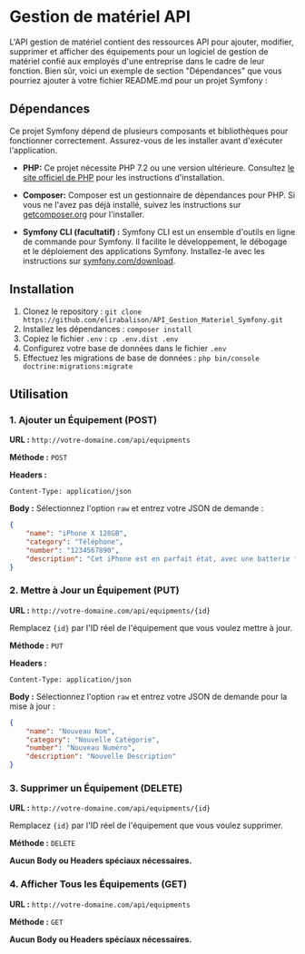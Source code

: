 # Gestion de matériel API 

L'API gestion de matériel contient des ressources API pour ajouter, modifier, supprimer et afficher des équipements pour un logiciel de gestion de matériel confié aux employés d'une entreprise dans le cadre de leur fonction.
Bien sûr, voici un exemple de section "Dépendances" que vous pourriez ajouter à votre fichier README.md pour un projet Symfony :

## Dépendances

Ce projet Symfony dépend de plusieurs composants et bibliothèques pour fonctionner correctement. Assurez-vous de les installer avant d'exécuter l'application.

- **PHP:** Ce projet nécessite PHP 7.2 ou une version ultérieure. Consultez [le site officiel de PHP](https://www.php.net/) pour les instructions d'installation.

- **Composer:** Composer est un gestionnaire de dépendances pour PHP. Si vous ne l'avez pas déjà installé, suivez les instructions sur [getcomposer.org](https://getcomposer.org/) pour l'installer.

- **Symfony CLI (facultatif) :** Symfony CLI est un ensemble d'outils en ligne de commande pour Symfony. Il facilite le développement, le débogage et le déploiement des applications Symfony. Installez-le avec les instructions sur [symfony.com/download](https://symfony.com/download).

## Installation 

1. Clonez le repository : `git clone https://github.com/elirabalison/API_Gestion_Materiel_Symfony.git`
2. Installez les dépendances : `composer install`
3. Copiez le fichier `.env` : `cp .env.dist .env`
4. Configurez votre base de données dans le fichier `.env`
5. Effectuez les migrations de base de données : `php bin/console doctrine:migrations:migrate`


## Utilisation

### 1. Ajouter un Équipement (POST)

**URL :** `http://votre-domaine.com/api/equipments`

**Méthode :** `POST`

**Headers :** 
```
Content-Type: application/json
```

**Body :** Sélectionnez l'option `raw` et entrez votre JSON de demande :
```json
{
    "name": "iPhone X 128GB",
    "category": "Téléphone",
    "number": "1234567890",
    "description": "Cet iPhone est en parfait état, avec une batterie fiable."
}
```

### 2. Mettre à Jour un Équipement (PUT)

**URL :** `http://votre-domaine.com/api/equipments/{id}`

Remplacez `{id}` par l'ID réel de l'équipement que vous voulez mettre à jour.

**Méthode :** `PUT`

**Headers :**
```
Content-Type: application/json
```

**Body :** Sélectionnez l'option `raw` et entrez votre JSON de demande pour la mise à jour :
```json
{
    "name": "Nouveau Nom",
    "category": "Nouvelle Catégorie",
    "number": "Nouveau Numéro",
    "description": "Nouvelle Description"
}
```

### 3. Supprimer un Équipement (DELETE)

**URL :** `http://votre-domaine.com/api/equipments/{id}`

Remplacez `{id}` par l'ID réel de l'équipement que vous voulez supprimer.

**Méthode :** `DELETE`

**Aucun Body ou Headers spéciaux nécessaires.**

### 4. Afficher Tous les Équipements (GET)

**URL :** `http://votre-domaine.com/api/equipments`

**Méthode :** `GET`

**Aucun Body ou Headers spéciaux nécessaires.**

